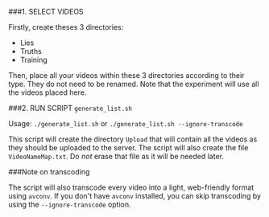 ###1. SELECT VIDEOS

Firstly, create theses 3 directories:

- Lies
- Truths
- Training

Then, place all your videos within these 3 directories according to their type. They do not need to be renamed.
Note that the experiment will use all the videos placed here.

###2. RUN SCRIPT `generate_list.sh`

Usage:
`./generate_list.sh` or `./generate_list.sh --ignore-transcode`

This script will create the directory `Upload` that will contain all the videos as they should be uploaded to the server.
The script will also create the file `VideoNameMap.txt`. Do *not* erase that file as it will be needed later.

###Note on transcoding

The script will also transcode every video into a light, web-friendly format using `avconv`.
If you don't have `avconv` installed, you can skip transcoding by using the `--ignore-transcode` option.